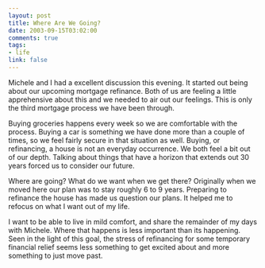```yaml
--- 
layout: post
title: Where Are We Going?
date: 2003-09-15T03:02:00
comments: true
tags:
- life
link: false
---
```

Michele and I had a excellent discussion this evening. It started out being about our upcoming mortgage refinance. Both of us are feeling a little apprehensive about this and we needed to air out our feelings. This is only the third mortgage process we have been through.

Buying groceries happens every week so we are comfortable with the process. Buying a car is something we have done more than a couple of times, so we feel fairly secure in that situation as well. Buying, or refinancing, a house is not an everyday occurrence. We both feel a bit out of our depth. Talking about things that have a horizon that extends out 30 years forced us to consider our future.

Where are going? What do we want when we get there? Originally when we moved here our plan was to stay roughly 6 to 9 years. Preparing to refinance the house has made us question our plans. It helped me to refocus on what I want out of my life.

I want to be able to live in mild comfort, and share the remainder of my days with Michele. Where that happens is less important than its happening. Seen in the light of this goal, the stress of refinancing for some temporary financial relief seems less something to get excited about and more something to just move past.
